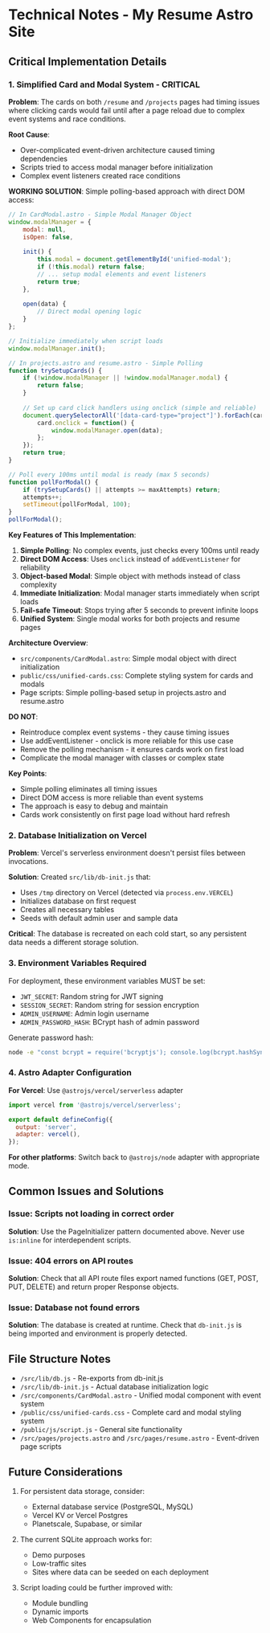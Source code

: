 # Technical Notes - My Resume Astro Site

## Critical Implementation Details

### 1. Simplified Card and Modal System - CRITICAL

**Problem**: The cards on both `/resume` and `/projects` pages had timing issues where clicking cards would fail until after a page reload due to complex event systems and race conditions.

**Root Cause**: 
- Over-complicated event-driven architecture caused timing dependencies
- Scripts tried to access modal manager before initialization
- Complex event listeners created race conditions

**WORKING SOLUTION**: Simple polling-based approach with direct DOM access:

```javascript
// In CardModal.astro - Simple Modal Manager Object
window.modalManager = {
    modal: null,
    isOpen: false,
    
    init() {
        this.modal = document.getElementById('unified-modal');
        if (!this.modal) return false;
        // ... setup modal elements and event listeners
        return true;
    },
    
    open(data) {
        // Direct modal opening logic
    }
};

// Initialize immediately when script loads
window.modalManager.init();

// In projects.astro and resume.astro - Simple Polling
function trySetupCards() {
    if (!window.modalManager || !window.modalManager.modal) {
        return false;
    }
    
    // Set up card click handlers using onclick (simple and reliable)
    document.querySelectorAll('[data-card-type="project"]').forEach(card => {
        card.onclick = function() {
            window.modalManager.open(data);
        };
    });
    return true;
}

// Poll every 100ms until modal is ready (max 5 seconds)
function pollForModal() {
    if (trySetupCards() || attempts >= maxAttempts) return;
    attempts++;
    setTimeout(pollForModal, 100);
}
pollForModal();
```

**Key Features of This Implementation**:
1. **Simple Polling**: No complex events, just checks every 100ms until ready
2. **Direct DOM Access**: Uses `onclick` instead of `addEventListener` for reliability
3. **Object-based Modal**: Simple object with methods instead of class complexity
4. **Immediate Initialization**: Modal manager starts immediately when script loads
5. **Fail-safe Timeout**: Stops trying after 5 seconds to prevent infinite loops
6. **Unified System**: Single modal works for both projects and resume pages

**Architecture Overview**:
- `src/components/CardModal.astro`: Simple modal object with direct initialization
- `public/css/unified-cards.css`: Complete styling system for cards and modals
- Page scripts: Simple polling-based setup in projects.astro and resume.astro

**DO NOT**:
- Reintroduce complex event systems - they cause timing issues
- Use addEventListener - onclick is more reliable for this use case
- Remove the polling mechanism - it ensures cards work on first load
- Complicate the modal manager with classes or complex state

**Key Points**:
- Simple polling eliminates all timing issues
- Direct DOM access is more reliable than event systems
- The approach is easy to debug and maintain
- Cards work consistently on first page load without hard refresh

### 2. Database Initialization on Vercel

**Problem**: Vercel's serverless environment doesn't persist files between invocations.

**Solution**: Created `src/lib/db-init.js` that:
- Uses `/tmp` directory on Vercel (detected via `process.env.VERCEL`)
- Initializes database on first request
- Creates all necessary tables
- Seeds with default admin user and sample data

**Critical**: The database is recreated on each cold start, so any persistent data needs a different storage solution.

### 3. Environment Variables Required

For deployment, these environment variables MUST be set:
- `JWT_SECRET`: Random string for JWT signing
- `SESSION_SECRET`: Random string for session encryption  
- `ADMIN_USERNAME`: Admin login username
- `ADMIN_PASSWORD_HASH`: BCrypt hash of admin password

Generate password hash:
```bash
node -e "const bcrypt = require('bcryptjs'); console.log(bcrypt.hashSync('your-password', 10));"
```

### 4. Astro Adapter Configuration

**For Vercel**: Use `@astrojs/vercel/serverless` adapter
```javascript
import vercel from '@astrojs/vercel/serverless';

export default defineConfig({
  output: 'server',
  adapter: vercel(),
});
```

**For other platforms**: Switch back to `@astrojs/node` adapter with appropriate mode.

## Common Issues and Solutions

### Issue: Scripts not loading in correct order
**Solution**: Use the PageInitializer pattern documented above. Never use `is:inline` for interdependent scripts.

### Issue: 404 errors on API routes
**Solution**: Check that all API route files export named functions (GET, POST, PUT, DELETE) and return proper Response objects.

### Issue: Database not found errors
**Solution**: The database is created at runtime. Check that `db-init.js` is being imported and environment is properly detected.

## File Structure Notes

- `/src/lib/db.js` - Re-exports from db-init.js
- `/src/lib/db-init.js` - Actual database initialization logic
- `/src/components/CardModal.astro` - Unified modal component with event system
- `/public/css/unified-cards.css` - Complete card and modal styling system
- `/public/js/script.js` - General site functionality
- `/src/pages/projects.astro` and `/src/pages/resume.astro` - Event-driven page scripts

## Future Considerations

1. For persistent data storage, consider:
   - External database service (PostgreSQL, MySQL)
   - Vercel KV or Vercel Postgres
   - Planetscale, Supabase, or similar

2. The current SQLite approach works for:
   - Demo purposes
   - Low-traffic sites
   - Sites where data can be seeded on each deployment

3. Script loading could be further improved with:
   - Module bundling
   - Dynamic imports
   - Web Components for encapsulation